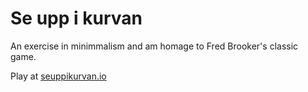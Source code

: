# Se upp i kurvan 

An exercise in minimmalism and am homage to Fred Brooker's classic game.

Play at [seuppikurvan.io](http://ohmanbruno.se/se-upp-i-kurvan)

